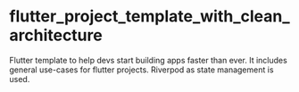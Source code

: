 # flutter_project_template_with_clean_architecture
Flutter template to help devs start building apps faster than ever. It includes general use-cases for flutter projects. Riverpod as state management is used.
